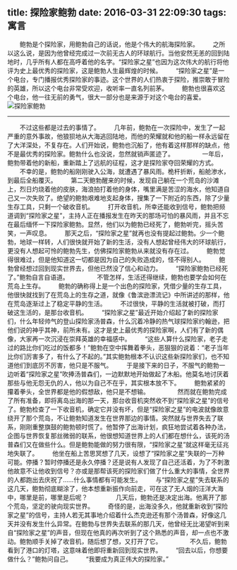 title: 探险家鲍勃
date: 2016-03-31 22:09:30
tags: 寓言
---
　　鲍勃是个探险家，用鲍勃自己的话说，他是个伟大的航海探险家。
　　之所以这么说，是因为他曾经完成过一次前无古人的环球航行。当他安然无恙的回到陆地时，几乎所有人都在高呼着他的名字。“探险家之星”也因为这次伟大的航行将他评为史上最优秀的探险家，这是鲍勃人生最辉煌的时候。
　　“探险家之星”是一个电台，专门播报优秀探险家的事迹。这个世界的人们热衷于探险，推崇敢于冒险的英雄，所以这个电台非常受欢迎，收听率一直名列前茅。
　　鲍勃也很喜欢这个电台，他一往无前的勇气，很大一部分也是来源于对这个电台的喜爱。
　　
![探险家鲍勃](/assets/blog/fable/ExplorerBob.jpg)
<!--more-->
***
　　不过这些都是过去的事情了。
　　几年前，鲍勃在一次探险中，发生了一起严重的意外事故，他狼狈地从大海逃回陆地，而他的荣耀就和他的船一样永远留在了大洋深处，不复存在。人们开始说，鲍勃也沉船了，他有着这样那样的缺点，他不是最优秀的探险家。鲍勃什么也没说，忽然就销声匿迹了。
　　
　　一年后，鲍勃带着他的新船，重新踏上了远航的征程，这才是探险家夺回荣耀的方式。
　　不幸的是，鲍勃的船刚刚驶入公海，就遭遇了暴风雨。桅杆折断，船舱渗水，到最后全船覆灭。
　　第二天鲍勃醒来的时候，发现自己躺在一个荒岛的沙滩上，烈日灼烧着他的皮肤，海浪拍打着他的身体，嘴里满是苦涩的海水，他知道自己又一次失败了。绝望的鲍勃艰难地支起身体，搜集了一下附近的东西，除了少量生存工具，只剩一个破收音机。
　　打开收音机，所幸还能收到信号，鲍勃把频道调到“探险家之星”，主持人正在播报发生在昨天的那场可怕的暴风雨，并且不忘在最后缅怀一下探险家鲍勃。显然，他们以为鲍勃已经死了，鲍勃听完，摇头苦笑，一声叹息。
　　那天之后，“探险家之星”就再也没有提起过鲍勃。少一个鲍勃，地球一样转，人们很快就开始了新的生活，没有人想起曾经伟大的环球航行，更没有人想起可怜的鲍勃先生，仿佛探险家鲍勃从来就没有存在过。
　　鲍勃觉得很难过，但是他知道这一切都是因为自己的失败造成的，怪不得别人。
　　鲍勃曾经想过回到现实世界去，但他已然没了信心和动力。
　　“探险家鲍勃已经死了。”鲍勃自言自语道。
　　
　　不管怎样，生活还得继续，鲍勃也要学会如何在荒岛上生存。
　　鲍勃的确称得上是一个出色的探险家，凭借少量的生存工具，他很快就找到了在荒岛上的生存之道，就像《鲁滨逊漂流记》中所讲述的那样，他在荒岛逐渐过上了稳定平静的生活。
　　不过很快，平静的生活就被打破，而打破这生活的，是那台收音机。
　　“探险家之星”最近开始介绍起了新的探险家们，什么年轻帅气的登山探险家汤普森，什么沉着冷静的热气球探险家约翰逊，把他们说的神乎其神，前所未有。这才是史上最优秀的探险家啊，人们有了新的偶像，大家再一次沉浸在崇拜英雄的幸福感中。
　　“这些人算什么探险家，老子走过的路比你们吃过的饭都多！”鲍勃在空中挥舞着拳头，恶狠狠的说着：“老子当年比你们厉害多了，有什么了不起的。”其实鲍勃根本不认识这些新探险家们，也不知道他们到底厉不厉害，他只是不服气。
　　于是接下来的日子，不服气的鲍勃一边听着“探险家之星”吹捧汤普森们，一边默默地开始做起了木船。他莫名地讨厌着那些与他无怨无仇的人，他以为自己不在乎，其实根本放不下。
　　鲍勃紧紧的攥着拳头，全世界都是他的假想敌，他只是不想输。
　　
　　然而就在鲍勃完成了所有准备，即将离岛出海的那一天，那台收音机突然收不到“探险家之星”的信号了。鲍勃检查了一下收音机，确定它并没有坏，但是“探险家之星”的电波就像故意绕开了那个荒岛，不让鲍勃知道发生在世界那边的事情。突然就与世界失去了联系，刚刚重整旗鼓的鲍勃顿时慌了。他暂停了出海计划，疯狂地尝试着各种办法，企图与世界恢复那丝微弱的联系，他很想知道世界上的人们都在想什么，该死的汤普森们又在做些什么。但是鲍勃能做的努力很有限，“探险家之星”就这样毫无征兆地失联了。
　　他坐在船上苦思冥想了几天，设想了“探险家之星”失联的一万种可能。停播？暂时停播还是永久停播？还是说有人发现了自己还活着，为了不刺激他故意不让他收到信号？亦或是那帮该死的探险家们做了什么重大的事情，全世界的人都跑出去庆祝了……什么事情都有可能发生。
　　与“探险家之星”失去联系的这几天，鲍勃彻底糊涂了，他本想重新振作向前走，可在这了无人烟的汪洋大海中，哪里是前，哪里是后呢？
　　
　　几天后，鲍勃还是决定出海。他离开了那个荒岛，坚定的驶向现实世界。
　　奇怪的是，出海没多久，他就重新收到“探险家之星”的信号，主持人若无其事地介绍着什么杰克逊还有那个汤普森，好像这几天并没有发生什么异常。在鲍勃与世界失去联系的那几天，他曾经无比渴望听到来自“探险家之星”的声音，但现在他真的再次听到了这个熟悉的声音，却一点也不激动。鲍勃顺手关掉了收音机，随后想了想，又打开了它。
　　
　　不久后，鲍勃看到了港口的灯塔，这意味着他即将重新回到现实世界。
　　“回去以后，你想要做什么？”鲍勃问自己。
　　“我要成为真正伟大的探险家。”
